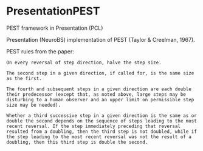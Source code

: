 # PresentationPEST
PEST framework in Presentation (PCL)

Presentation (NeuroBS) implementation of PEST (Taylor & Creelman, 1967).

PEST rules from the paper:

    On every reversal of step direction, halve the step size.

    The second step in a given direction, if called for, is the same size as the first.

    The fourth and subsequent steps in a given direction are each double their predecessor (except that, as noted above, large steps may be disturbing to a human observer and an upper limit on permissible step size may be needed).

    Whether a third successive step in a given direction is the same as or double the second depends on the sequence of steps leading to the most recent reversal. If the step immediately preceding that reversal resulted from a doubling, then the third step is not doubled, while if the step leading to the most recent reversal was not the result of a doubling, then this third step is double the second.
